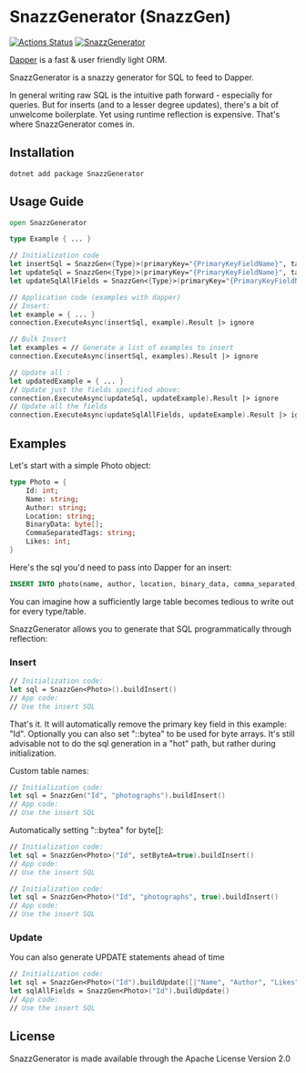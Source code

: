 # SnazzGenerator (SnazzGen)

[![Actions Status](https://github.com/danpozmanter/SnazzGenerator/workflows/dotnet/badge.svg)](https://github.com/danpozmanter/SnazzGenerator/actions) [![SnazzGenerator](https://img.shields.io/badge/nuget-SnazzGenerator-blue)](https://www.nuget.org/packages/SnazzGenerator/)

[Dapper](https://github.com/StackExchange/Dapper) is a fast & user friendly light ORM.

SnazzGenerator is a snazzy generator for SQL to feed to Dapper.

In general writing raw SQL is the intuitive path forward - especially for queries. But for inserts (and to a lesser degree updates), there's a bit of unwelcome boilerplate. Yet using runtime reflection is expensive. That's where SnazzGenerator comes in.

## Installation

```
dotnet add package SnazzGenerator
```

## Usage Guide

```fsharp
open SnazzGenerator

type Example { ... }

// Initialization code
let insertSql = SnazzGen<{Type}>(primaryKey="{PrimaryKeyFieldName}", table="{tableName}", setByteA={Bool: Use ::bytea notation}).buildInsert()
let updateSql = SnazzGen<{Type}>(primaryKey="{PrimaryKeyFieldName}", table="{tableName}", setByteA={Bool: Use ::bytea notation}).buildUpdate([|string array of propery names|])
let updateSqlAllFields = SnazzGen<{Type}>(primaryKey="{PrimaryKeyFieldName}", table="{tableName}", setByteA={Bool: Use ::bytea notation}).buildUpdate()

// Application code (examples with dapper)
// Insert:
let example = { ... }
connection.ExecuteAsync(insertSql, example).Result |> ignore

// Bulk Insert
let examples = // Generate a list of examples to insert
connection.ExecuteAsync(insertSql, examples).Result |> ignore

// Update all :
let updatedExample = { ... }
// Update just the fields specified above:
connection.ExecuteAsync(updateSql, updateExample).Result |> ignore
// Update all the fields
connection.ExecuteAsync(updateSqlAllFields, updateExample).Result |> ignore
```

## Examples

Let's start with a simple Photo object:

```fsharp
type Photo = {
    Id: int;
    Name: string;
    Author: string;
    Location: string;
    BinaryData: byte[];
    CommaSeparatedTags: string;
    Likes: int;
}
```

Here's the sql you'd need to pass into Dapper for an insert:

```sql
INSERT INTO photo(name, author, location, binary_data, comma_separated_tags, likes) VALUES (@Name, @Author, @Location, @BinaryData::bytea, @CommaSeparatedTags, @Likes)
```

You can imagine how a sufficiently large table becomes tedious to write out for every type/table.

SnazzGenerator allows you to generate that SQL programmatically through reflection:

### Insert

```fsharp
// Initialization code:
let sql = SnazzGen<Photo>().buildInsert()
// App code:
// Use the insert SQL
```

That's it. It will automatically remove the primary key field in this example: "Id". Optionally you can also set "::bytea" to be used for byte arrays.
It's still advisable not to do the sql generation in a "hot" path, but rather during initialization.

Custom table names:

```fsharp
// Initialization code:
let sql = SnazzGen("Id", "photographs").buildInsert()
// App code:
// Use the insert SQL
```

Automatically setting "::bytea" for byte[]:

```fsharp
// Initialization code:
let sql = SnazzGen<Photo>("Id", setByteA=true).buildInsert()
// App code:
// Use the insert SQL
```

```fsharp
// Initialization code:
let sql = SnazzGen<Photo>("Id", "photographs", true).buildInsert()
// App code:
// Use the insert SQL
```

### Update

You can also generate UPDATE statements ahead of time

```fsharp
// Initialization code:
let sql = SnazzGen<Photo>("Id").buildUpdate([|"Name", "Author", "Likes"|])
let sqlAllFields = SnazzGen<Photo>("Id").buildUpdate()
// App code:
// Use the insert SQL
```

## License

SnazzGenerator is made available through the Apache License Version 2.0